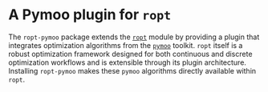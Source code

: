 # A Pymoo plugin for `ropt`

The `ropt-pymoo` package extends the [`ropt`](https://tno-ropt.github.io/ropt/dev/)
module by providing a plugin that integrates optimization algorithms from the
[`pymoo`](https://pymoo.org/) toolkit.  `ropt` itself is a robust
optimization framework designed for both continuous and discrete optimization
workflows and is extensible through its plugin architecture. Installing
`ropt-pymoo` makes these `pymoo` algorithms directly available within `ropt`.
